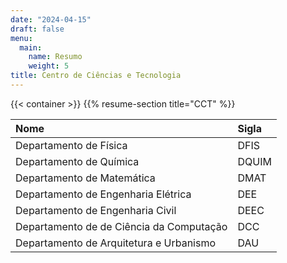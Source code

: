 ```yaml
---
date: "2024-04-15"
draft: false
menu:
  main:
    name: Resumo
    weight: 5
title: Centro de Ciências e Tecnologia
---
```


{{< container >}}
    {{% resume-section title="CCT" %}}

| Nome                                     | Sigla |
| :--------------------------------------- | :---- |
| Departamento de Física                   | DFIS  |
| Departamento de Química                  | DQUIM |
| Departamento de Matemática               | DMAT  |
| Departamento de Engenharia Elétrica      | DEE   |
| Departamento de Engenharia Civil         | DEEC  |
| Departamento de de Ciência da Computação | DCC   |
| Departamento de Arquitetura e Urbanismo  | DAU   |


